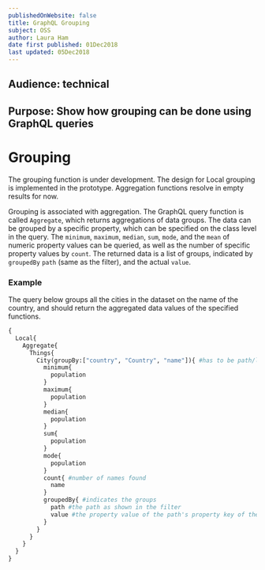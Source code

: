 ```yaml
---
publishedOnWebsite: false
title: GraphQL Grouping
subject: OSS
author: Laura Ham
date first published: 01Dec2018
last updated: 05Dec2018
---
```


## Audience: technical

## Purpose: Show how grouping can be done using GraphQL queries


# Grouping

The grouping function is under development. The design for Local grouping is implemented in the prototype. Aggregation functions resolve in empty results for now.

Grouping is associated with aggregation. The GraphQL query function is called `Aggregate`, which returns aggregations of data groups. The data can be grouped by a specific property, which can be specified on the class level in the query. The `minimum`, `maximum`, `median`, `sum`, `mode`, and the `mean` of numeric property values can be queried, as well as the number of specific property values by `count`. The returned data is a list of groups, indicated by `groupedBy` `path` (same as the filter), and the actual `value`. 

### Example
The query below groups all the cities in the dataset on the name of the country, and should return the aggregated data values of the specified functions.

``` graphql
{
  Local{
    Aggregate{
      Things{
        City(groupBy:["country", "Country", "name"]){ #has to be path/list because of possible crefs
          minimum{
            population
          }
          maximum{
            population
          }
          median{
            population
          }
          sum{
            population
          }
          mode{
            population
          }
          count{ #number of names found
            name
          }
          groupedBy{ #indicates the groups
            path #the path as shown in the filter
            value #the property value of the path's property key of the group
          }
        }
      }
    }
  }
}
```